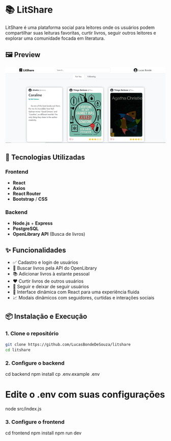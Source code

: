 # 📚 LitShare

LitShare é uma plataforma social para leitores onde os usuários podem compartilhar suas leituras favoritas, curtir livros, seguir outros leitores e explorar uma comunidade focada em literatura.

## 🖼️ Preview

![LitShare Screenshot](./preview.png)

## 🚀 Tecnologias Utilizadas

### Frontend
- **React**
- **Axios**
- **React Router**
- **Bootstrap** / **CSS**

### Backend
- **Node.js** + **Express**
- **PostgreSQL**
- **OpenLibrary API** (Busca de livros)

## ✨ Funcionalidades

- ✅ Cadastro e login de usuários
- 🔎 Buscar livros pela API do OpenLibrary
- 📚 Adicionar livros à estante pessoal
- ❤️ Curtir livros de outros usuários
- 👥 Seguir e deixar de seguir usuários
- 💬 Interface dinâmica com React para uma experiência fluida
- 📈 Modais dinâmicos com seguidores, curtidas e interações sociais

## 📦 Instalação e Execução

### 1. Clone o repositório

```bash
git clone https://github.com/LucasBondeDeSouza/litshare
cd litshare
```

### 2. Configure o backend

cd backend
npm install
cp .env.example .env
# Edite o .env com suas configurações
node src/index.js

### 3. Configure o frontend

cd frontend
npm install
npm run dev
